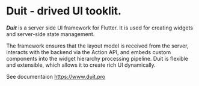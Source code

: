 # Duit - drived UI tooklit.

***Duit*** is a server side UI framework for Flutter. It is used for creating widgets and server-side state management.

The framework ensures that the layout model is received from the server, interacts with the backend via the Action API, and embeds custom components into the widget hierarchy processing pipeline. Duit is flexible and extensible, which allows it to create rich UI dynamically.

See documentaion https://www.duit.pro
